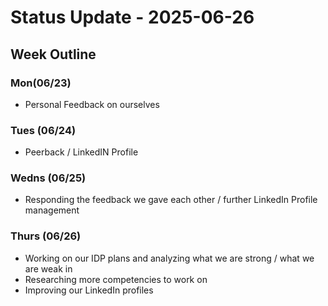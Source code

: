 # Status Update - 2025-06-26

## Week Outline

### Mon(06/23)

- Personal Feedback on ourselves 

### Tues (06/24)

- Peerback / LinkedIN Profile

### Wedns (06/25)

- Responding the feedback we gave each other / further LinkedIn Profile management

### Thurs (06/26)

- Working on our IDP plans and analyzing what we are strong / what we are weak in
- Researching more competencies to work on
- Improving our LinkedIn profiles